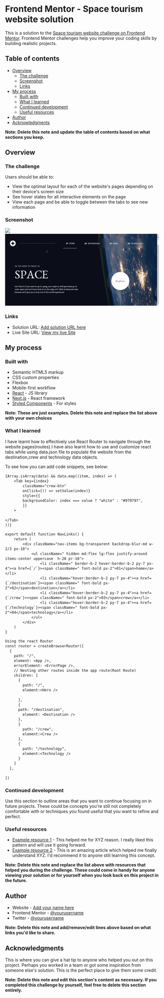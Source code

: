 
# Frontend Mentor - Space tourism website solution

This is a solution to the [Space tourism website challenge on Frontend Mentor](https://www.frontendmentor.io/challenges/space-tourism-multipage-website-gRWj1URZ3). Frontend Mentor challenges help you improve your coding skills by building realistic projects. 

## Table of contents

- [Overview](#overview)
  - [The challenge](#the-challenge)
  - [Screenshot](#screenshot)
  - [Links](#links)
- [My process](#my-process)
  - [Built with](#built-with)
  - [What I learned](#what-i-learned)
  - [Continued development](#continued-development)
  - [Useful resources](#useful-resources)
- [Author](#author)
- [Acknowledgments](#acknowledgments)

**Note: Delete this note and update the table of contents based on what sections you keep.**

## Overview

### The challenge

Users should be able to:

- View the optimal layout for each of the website's pages depending on their device's screen size
- See hover states for all interactive elements on the page
- View each page and be able to toggle between the tabs to see new information

### Screenshot

![](./screenshot.jpg)
![alt text](public/myscreenshot.jpg)

### Links

- Solution URL: [Add solution URL here](https://your-solution-url.com)
- Live Site URL: [View my live Site](https://space-tourism-website-matt.vercel.app/)

## My process

### Built with

- Semantic HTML5 markup
- CSS custom properties
- Flexbox
- Mobile-first workflow
- [React](https://reactjs.org/) - JS library
- [Next.js](https://nextjs.org/) - React framework
- [Styled Components](https://styled-components.com/) - For styles

**Note: These are just examples. Delete this note and replace the list above with your own choices**

### What I learned

I have learnt how to effectively use React Router to navigate through the website pages(routes).I have also learnt how to use and customize  react tabs while using data.json file to populate the website from the destination,crew and technology data objects.

To see how you can add code snippets, see below:

```Array.map
{Array.isArray(data) && data.map((item, index) => (
    <Tab key={index}
        className="crew-btn"
        onClick={() => setValue(index)}
        style={{
        backgroundColor: index === value ? "white" : "#979797",
        }}
    >
    
</Tab>
))}
```
```tailwindCSS especially the backdrop-blur
export default function NavLinks() {
    return (
        <div className="nav-items bg-transparent backdrop-blur-md w-2/3 px-10">
            <ul className=" hidden md:flex lg:flex justify-around items-center uppercase  h-20 pr-10">
                <li className=" border-b-2 hover:border-b-2 py-7 px-4"><a href={`/`}><span className=" font-bold px-2">01</span>home</a></li>
                <li className="hover:border-b-2 py-7 px-4"><a href={`/destination`}><span className=" font-bold px-2">02</span>destination</a></li>
                <li className="hover:border-b-2 py-7 px-4"><a href={`/crew`}><span className=" font-bold px-2">03</span>crew</a></li>
                <li className="hover:border-b-2 py-7 px-4"><a href={`/technology`}><span className=" font-bold px-2">04</span>technology</a></li>
            </ul>
        </div>
    )
}
```
```
Using the react Router
const router = createBrowserRouter([
  {
    path: "/",
    element: <App />,
    errorElement: <ErrorPage />,
    // Nesting other routes inside the app route(Root Route)
    children: [
      {
        path: "/",
        element:<Hero />

      },
      {
      path: "/destination",
        element: <Destination />
      },
      {
        path: "/crew",
        element:<Crew />
      },
      {
        path: "/technology",
        element:<Technology />
      }
    ]    
  },
  
])
```


### Continued development

Use this section to outline areas that you want to continue focusing on in future projects. These could be concepts you're still not completely comfortable with or techniques you found useful that you want to refine and perfect.


### Useful resources

- [Example resource 1](https://www.example.com) - This helped me for XYZ reason. I really liked this pattern and will use it going forward.
- [Example resource 2](https://www.example.com) - This is an amazing article which helped me finally understand XYZ. I'd recommend it to anyone still learning this concept.

**Note: Delete this note and replace the list above with resources that helped you during the challenge. These could come in handy for anyone viewing your solution or for yourself when you look back on this project in the future.**

## Author

- Website - [Add your name here](https://www.your-site.com)
- Frontend Mentor - [@yourusername](https://www.frontendmentor.io/profile/yourusername)
- Twitter - [@yourusername](https://www.twitter.com/yourusername)

**Note: Delete this note and add/remove/edit lines above based on what links you'd like to share.**

## Acknowledgments

This is where you can give a hat tip to anyone who helped you out on this project. Perhaps you worked in a team or got some inspiration from someone else's solution. This is the perfect place to give them some credit.

**Note: Delete this note and edit this section's content as necessary. If you completed this challenge by yourself, feel free to delete this section entirely.**
